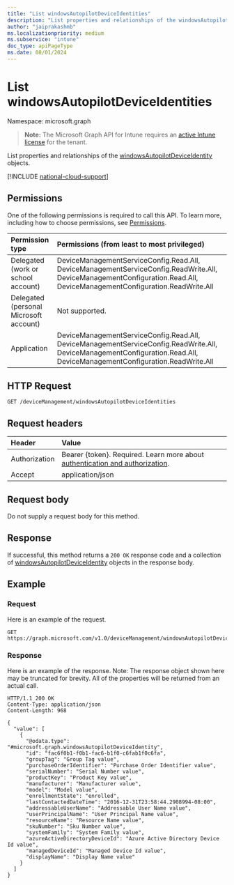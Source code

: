 ```yaml
---
title: "List windowsAutopilotDeviceIdentities"
description: "List properties and relationships of the windowsAutopilotDeviceIdentity objects."
author: "jaiprakashmb"
ms.localizationpriority: medium
ms.subservice: "intune"
doc_type: apiPageType
ms.date: 08/01/2024
---
```


# List windowsAutopilotDeviceIdentities

Namespace: microsoft.graph

> **Note:** The Microsoft Graph API for Intune requires an [active Intune license](https://go.microsoft.com/fwlink/?linkid=839381) for the tenant.

List properties and relationships of the [windowsAutopilotDeviceIdentity](../resources/intune-enrollment-windowsautopilotdeviceidentity.md) objects.

[!INCLUDE [national-cloud-support](../../includes/all-clouds.md)]

## Permissions
One of the following permissions is required to call this API. To learn more, including how to choose permissions, see [Permissions](/graph/permissions-reference).

|Permission type|Permissions (from least to most privileged)|
|:---|:---|
|Delegated (work or school account)|DeviceManagementServiceConfig.Read.All, DeviceManagementServiceConfig.ReadWrite.All, DeviceManagementConfiguration.Read.All, DeviceManagementConfiguration.ReadWrite.All|
|Delegated (personal Microsoft account)|Not supported.|
|Application|DeviceManagementServiceConfig.Read.All, DeviceManagementServiceConfig.ReadWrite.All, DeviceManagementConfiguration.Read.All, DeviceManagementConfiguration.ReadWrite.All|

## HTTP Request
<!-- {
  "blockType": "ignored"
}
-->
``` http
GET /deviceManagement/windowsAutopilotDeviceIdentities
```

## Request headers
|Header|Value|
|:---|:---|
|Authorization|Bearer {token}. Required. Learn more about [authentication and authorization](/graph/auth/auth-concepts).|
|Accept|application/json|

## Request body
Do not supply a request body for this method.

## Response
If successful, this method returns a `200 OK` response code and a collection of [windowsAutopilotDeviceIdentity](../resources/intune-enrollment-windowsautopilotdeviceidentity.md) objects in the response body.

## Example

### Request
Here is an example of the request.
``` http
GET https://graph.microsoft.com/v1.0/deviceManagement/windowsAutopilotDeviceIdentities
```

### Response
Here is an example of the response. Note: The response object shown here may be truncated for brevity. All of the properties will be returned from an actual call.
``` http
HTTP/1.1 200 OK
Content-Type: application/json
Content-Length: 968

{
  "value": [
    {
      "@odata.type": "#microsoft.graph.windowsAutopilotDeviceIdentity",
      "id": "fac6f0b1-f0b1-fac6-b1f0-c6fab1f0c6fa",
      "groupTag": "Group Tag value",
      "purchaseOrderIdentifier": "Purchase Order Identifier value",
      "serialNumber": "Serial Number value",
      "productKey": "Product Key value",
      "manufacturer": "Manufacturer value",
      "model": "Model value",
      "enrollmentState": "enrolled",
      "lastContactedDateTime": "2016-12-31T23:58:44.2908994-08:00",
      "addressableUserName": "Addressable User Name value",
      "userPrincipalName": "User Principal Name value",
      "resourceName": "Resource Name value",
      "skuNumber": "Sku Number value",
      "systemFamily": "System Family value",
      "azureActiveDirectoryDeviceId": "Azure Active Directory Device Id value",
      "managedDeviceId": "Managed Device Id value",
      "displayName": "Display Name value"
    }
  ]
}
```